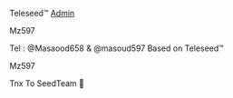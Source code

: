 Teleseed™
   [Admin](https://telegram.me/masaood658) 

  Mz597

Tel : @Masaood658 & @masoud597 
Based on Teleseed™
          
 Mz597

Tnx To SeedTeam 🌟
